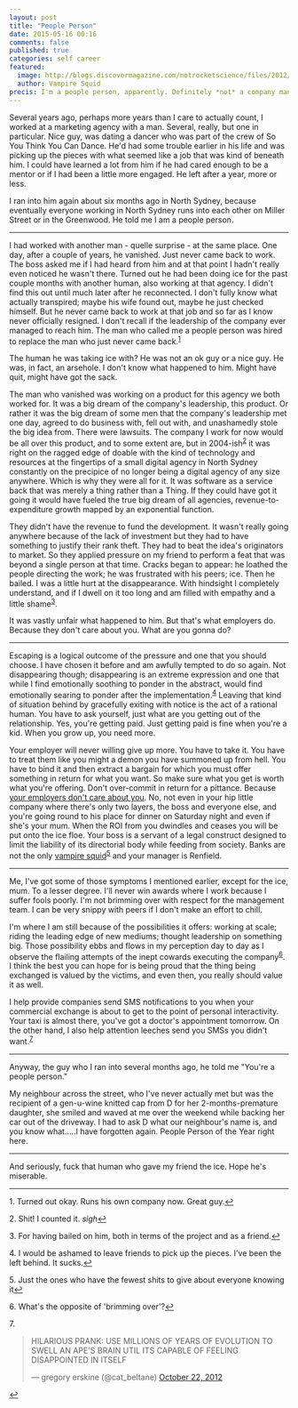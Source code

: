 ```yaml
---
layout: post
title: "People Person"
date: 2015-05-16 00:16
comments: false
published: true
categories: self career
featured:
  image: http://blogs.discovermagazine.com/notrocketscience/files/2012/09/Vampire_squid.jpg
  author: Vampire Squid
precis: I'm a people person, apparently. Definitely *not* a company man.
---
```


Several years ago, perhaps more years than I care to actually count, I worked at a marketing agency with a man. Several, really, but one in particular. Nice guy, was dating a dancer who was part of the crew of So You Think You Can Dance. He'd had some trouble earlier in his life and was picking up the pieces with what seemed like a job that was kind of beneath him. I could have learned a lot from him if he had cared enough to be a mentor or if I had been a little more engaged. He left after a year, more or less.

I ran into him again about six months ago in North Sydney, because eventually everyone working in North Sydney runs into each other on Miller Street or in the Greenwood. He told me I am a people person.

----

I had worked with another man - quelle surprise - at the same place. One day, after a couple of years, he vanished. Just never came back to work. The boss asked me if I had heard from him and at that point I hadn't really even noticed he wasn't there. Turned out he had been doing ice for the past couple months with another human, also working at that agency. I didn't find this out until much later after he reconnected. I don't fully know what actually transpired; maybe his wife found out, maybe he just checked himself. But he never came back to work at that job and so far as I know never officially resigned. I don't recall if the leadership of the company ever managed to reach him. The man who called me a people person was hired to replace the man who just never came back.<sup><a name="fni1" href="#fn1">1</a></sup>

The human he was taking ice with? He was not an ok guy or a nice guy. He was, in fact, an arsehole. I don't know what happened to him. Might have quit, might have got the sack.

The man who vanished was working on a product for this agency we both worked for. It was a big dream of the company's leadership, this product. Or rather it was the big dream of some men that the company's leadership met one day, agreed to do business with, fell out with, and unashamedly stole the big idea from. There were lawsuits. The company I work for now would be all over this product, and to some extent are, but in 2004-ish<sup><a name="fni2" href="#fn2">2</a></sup> it was right on the ragged edge of doable with the kind of technology and resources at the fingertips of a small digital agency in North Sydney constantly on the precipice of no longer being a digital agency of any size anywhere. Which is why they were all for it. It was software as a service back that was merely a thing rather than a Thing. If they could have got it going it would have fueled the true big dream of all agencies, revenue-to-expenditure growth mapped by an exponential function.

They didn't have the revenue to fund the development. It wasn't really going anywhere because of the lack of investment but they had to have something to justify their rank theft. They had to beat the idea's originators to market. So they applied pressure on my friend to perform a feat that was beyond a single person at that time. Cracks began to appear: he loathed the people directing the work; he was frustrated with his peers; ice. Then he bailed. I was a little hurt at the disappearance. With hindsight I completely understand, and if I dwell on it too long and am filled with empathy and a little shame<sup><a name="fni3" href="#fn3">3</a></sup>.

It was vastly unfair what happened to him. But that's what employers do. Because they don't care about you. What are you gonna do?

----

Escaping is a logical outcome of the pressure and one that you should choose. I have chosen it before and am awfully tempted to do so again. Not disappearing though; disappearing is an extreme expression and one that while I find emotionally soothing to ponder in the abstract, would find emotionally searing to ponder after the implementation.<sup><a name="fni4" href="#fn4">4</a></sup> Leaving that kind of situation behind by gracefully exiting with notice is the act of a rational human. You have to ask yourself, just what are you getting out of the relationship. Yes, you're getting paid. Just getting paid is fine when you're a kid. When you grow up, you need more.

Your employer will never willing give up more. You have to take it. You have to treat them like you might a demon you have summoned up from hell. You have to bind it and then extract a bargain for which you must offer something in return for what you want. So make sure what you get is worth what you're offering. Don't over-commit in return for a pittance. Because [your employers don't care about you](http://heartmindcode.com/2013/08/16/loyalty-and-layoffs/). No, not even in your hip little company where there's only two layers, the boss and everyone else, and you're going round to his place for dinner on Saturday night and even if she's your mum. When the ROI from you dwindles and ceases you will be put onto the ice floe. Your boss is a servant of a legal construct designed to limit the liability of its directorial body while feeding from society. Banks are not the only [vampire squid](http://www.rollingstone.com/politics/news/the-great-american-bubble-machine-20100405)<sup><a name="fni5" href="#fn5">5</a></sup> and your manager is Renfield.

----

Me, I've got some of those symptoms I mentioned earlier, except for the ice, mum. To a lesser degree. I'll never win awards where I work because I suffer fools poorly. I'm not brimming over with respect for the management team. I can be very snippy with peers if I don't make an effort to chill.

I'm where I am still because of the possibilities it offers: working at scale; riding the leading edge of new mediums; thought leadership on something big. Those possibility ebbs and flows in my perception day to day as I observe the flailing attempts of the inept cowards executing the company<sup><a name="fni6" href="#fn6">6</a></sup>. I think the best you can hope for is being proud that the thing being exchanged is valued by the victims, and even then, you really should value it as well.

I help provide companies send SMS notifications to you when your commercial exchange is about to get to the point of personal interactivity. Your taxi is almost there, you've got a doctor's appointment tomorrow. On the other hand, I also help attention leeches send you SMSs you didn't want.<sup><a name="fni7" href="#fn7">7</a></sup>

----

Anyway, the guy who I ran into several months ago, he told me "You're a people person."

My neighbour across the street, who I've never actually met but was the recipient of a gen-u-wine knitted cap from D for her 2-months-premature daughter, she smiled and waved at me over the weekend while backing her car out of the driveway. I had to ask D what our neighbour's name is, and you know what.....I have forgotten again. People Person of the Year right here.

----

And seriously, fuck that human who gave my friend the ice. Hope he's miserable.


----

1.<a name="fn1">&nbsp;</a>Turned out okay. Runs his own company now. Great guy.<a href="#fni1">&#8617;</a>

2.<a name="fn2">&nbsp;</a>Shit! I counted it. *sigh*<a href="#fni2">&#8617;</a>

3.<a name="fn3">&nbsp;</a>For having bailed on him, both in terms of the project and as a friend.<a href="#fni3">&#8617;</a>

4.<a name="fn4">&nbsp;</a>I would be ashamed to leave friends to pick up the pieces. I've been the left behind. It sucks.<a href="#fni4">&#8617;</a>

5.<a name="fn5">&nbsp;</a>Just the ones who have the fewest shits to give about everyone knowing it<a href="#fni5">&#8617;</a>

6.<a name="fn6">&nbsp;</a>What's the opposite of 'brimming over'?<a href="#fni6">&#8617;</a>


7.<a name="fn7">&nbsp;</a>

<blockquote class="twitter-tweet" lang="en"><p lang="en" dir="ltr">HILARIOUS PRANK: USE MILLIONS OF YEARS OF EVOLUTION TO SWELL AN APE&#39;S BRAIN UTIL ITS CAPABLE OF FEELING DISAPPOINTED IN ITSELF</p>&mdash; gregory erskine (@cat_beltane) <a href="https://twitter.com/cat_beltane/status/260364553819389953">October 22, 2012</a></blockquote> <script async src="//platform.twitter.com/widgets.js" charset="utf-8"></script>

<a href="#fni7">&#8617;</a>
